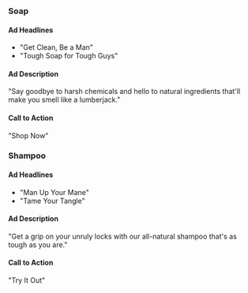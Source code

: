 ### Soap
#### Ad Headlines
* "Get Clean, Be a Man"
* "Tough Soap for Tough Guys"

#### Ad Description
"Say goodbye to harsh chemicals and hello to natural ingredients that'll make you smell like a lumberjack."

#### Call to Action
"Shop Now"

### Shampoo
#### Ad Headlines
* "Man Up Your Mane"
* "Tame Your Tangle"

#### Ad Description
"Get a grip on your unruly locks with our all-natural shampoo that's as tough as you are."

#### Call to Action
"Try It Out"